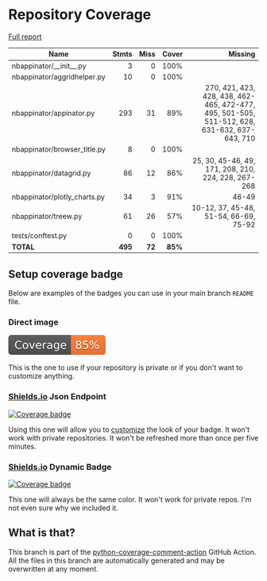 # Repository Coverage

[Full report](https://htmlpreview.github.io/?https://github.com/iqmo-org/nbappinator/blob/python-coverage-comment-action-data/htmlcov/index.html)

| Name                          |    Stmts |     Miss |   Cover |   Missing |
|------------------------------ | -------: | -------: | ------: | --------: |
| nbappinator/\_\_init\_\_.py   |        3 |        0 |    100% |           |
| nbappinator/aggridhelper.py   |       10 |        0 |    100% |           |
| nbappinator/appinator.py      |      293 |       31 |     89% |270, 421, 423, 428, 438, 462-465, 472-477, 495, 501-505, 511-512, 628, 631-632, 637-643, 710 |
| nbappinator/browser\_title.py |        8 |        0 |    100% |           |
| nbappinator/datagrid.py       |       86 |       12 |     86% |25, 30, 45-46, 49, 171, 208, 210, 224, 228, 267-268 |
| nbappinator/plotly\_charts.py |       34 |        3 |     91% |     46-49 |
| nbappinator/treew.py          |       61 |       26 |     57% |10-12, 37, 45-48, 51-54, 66-69, 75-92 |
| tests/conftest.py             |        0 |        0 |    100% |           |
|                     **TOTAL** |  **495** |   **72** | **85%** |           |


## Setup coverage badge

Below are examples of the badges you can use in your main branch `README` file.

### Direct image

[![Coverage badge](https://raw.githubusercontent.com/iqmo-org/nbappinator/python-coverage-comment-action-data/badge.svg)](https://htmlpreview.github.io/?https://github.com/iqmo-org/nbappinator/blob/python-coverage-comment-action-data/htmlcov/index.html)

This is the one to use if your repository is private or if you don't want to customize anything.

### [Shields.io](https://shields.io) Json Endpoint

[![Coverage badge](https://img.shields.io/endpoint?url=https://raw.githubusercontent.com/iqmo-org/nbappinator/python-coverage-comment-action-data/endpoint.json)](https://htmlpreview.github.io/?https://github.com/iqmo-org/nbappinator/blob/python-coverage-comment-action-data/htmlcov/index.html)

Using this one will allow you to [customize](https://shields.io/endpoint) the look of your badge.
It won't work with private repositories. It won't be refreshed more than once per five minutes.

### [Shields.io](https://shields.io) Dynamic Badge

[![Coverage badge](https://img.shields.io/badge/dynamic/json?color=brightgreen&label=coverage&query=%24.message&url=https%3A%2F%2Fraw.githubusercontent.com%2Fiqmo-org%2Fnbappinator%2Fpython-coverage-comment-action-data%2Fendpoint.json)](https://htmlpreview.github.io/?https://github.com/iqmo-org/nbappinator/blob/python-coverage-comment-action-data/htmlcov/index.html)

This one will always be the same color. It won't work for private repos. I'm not even sure why we included it.

## What is that?

This branch is part of the
[python-coverage-comment-action](https://github.com/marketplace/actions/python-coverage-comment)
GitHub Action. All the files in this branch are automatically generated and may be
overwritten at any moment.